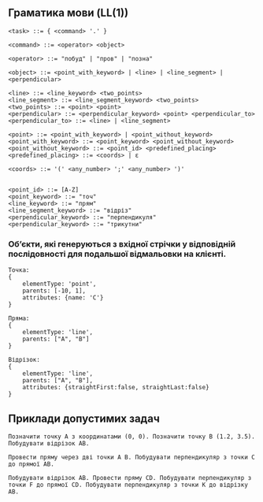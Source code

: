 ## Граматика мови (LL(1))
```
<task> ::= { <command> '.' }

<command> ::= <operator> <object>

<operator> ::= "побуд" | "пров" | "позна"

<object> ::= <point_with_keyword> | <line> | <line_segment> | <perpendicular>

<line> ::= <line_keyword> <two_points>
<line_segment> ::= <line_segment_keyword> <two_points>
<two_points> ::= <point> <point>
<perpendicular> ::= <perpendicular_keyword> <point> <perpendicular_to>
<perpendicular_to> ::= <line> | <line_segment>

<point> ::= <point_with_keyword> | <point_without_keyword>
<point_with_keyword> ::= <point_keyword> <point_without_keyword>
<point_without_keyword> ::= <point_id> <predefined_placing>
<predefined_placing> ::= <coords> | ε

<coords> ::= '(' <any_number> ';' <any_number> ')'


<point_id> ::= [A-Z]
<point_keyword> ::= "точ"
<line_keyword> ::= "прям"
<line_segment_keyword> ::= "відріз"
<perpendicular_keyword> ::= "перпендикуля"
<perpendicular_keyword> ::= "трикутни"
```

### Обʼєкти, які генеруються з вхідної стрічки у відповідній послідовності для подальшої відмальовки на клієнті.
```
Точка: 
{
    elementType: 'point', 
    parents: [-10, 1], 
    attributes: {name: 'C'}
}

Пряма:
{
    elementType: 'line', 
    parents: ["A", "B"]
}

Відрізок:
{
    elementType: 'line',
    parents: ["A", "B"],
    attributes: {straightFirst:false, straightLast:false}
}
```

## Приклади допустимих задач

`Позначити точку A з координатами (0, 0). Позначити точку B (1.2, 3.5). Побудувати відрізок AB.`

`Провести пряму через дві точки A B. Побудувати перпендикуляр з точки C до прямої AB.`

`Побудувати відрізок AB. Провести пряму CD. Побудувати перпендикуляр з точки F до прямої CD. Побудувати перпендикуляр з точки K до відрізку AB.`
